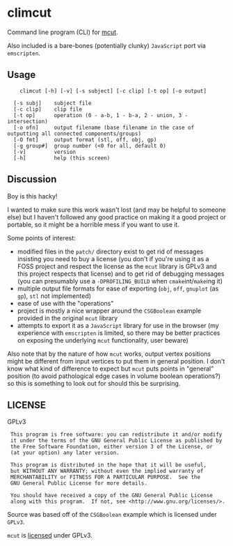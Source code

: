 # climcut

Command line program (CLI) for [mcut](https://github.com/cutdigital/mcut).

Also included is a bare-bones (potentially clunky) `JavaScript` port via `emscripten`.

## Usage

```
    climcut [-h] [-v] [-s subject] [-c clip] [-t op] [-o output]

  [-s subj]    subject file
  [-c clip]    clip file
  [-t op]      operation (0 - a-b, 1 - b-a, 2 - union, 3 - intersection)
  [-o ofn]     output filename (base filename in the case of outputting all connected components/groups)
  [-O fmt]     output format (stl, off, obj, gp)
  [-g group#]  group number (<0 for all, default 0)
  [-v]         version
  [-h]         help (this screen)
```

## Discussion

Boy is this hacky!

I wanted to make sure this work wasn't lost (and may be helpful to someone else) but I haven't followed
any good practice on making it a good project or portable, so it might be a horrible mess if you want to use it.

Some points of interest:

* modified files in the `patch/` directory exist to get rid of messages insisting you need to buy a license
  (you don't if you're using it as a FOSS project and respect the license as the `mcut` library is GPLv3 and
  this project respects that license) and to get rid of debugging messages (you can presumably use a
  `-DPROFILING_BUILD` when `cmake`int/`make`ing it)
* multiple output file formats for ease of exporting (`obj`, `off`, `gnuplot` (as `gp`), `stl` not implemented)
* ease of use with the "operations"
* project is mostly a nice wrapper around the `CSGBoolean` example provided in the original `mcut` library
* attempts to export it as a `JavaScript` library for use in the browser (my experience with `emscripten` is limited,
  so there may be better practices on exposing the underlying `mcut` functionality, user beware)

Also note that by the nature of how `mcut` works, output vertex positions might be different from input vertices to
put them in general position.
I don't know what kind of difference to expect but `mcut` puts points in "general" position (to avoid pathological
edge cases in volume boolean operations?) so this is something to look out for should this be surprising.


## LICENSE

GPLv3

```
 This program is free software: you can redistribute it and/or modify
 it under the terms of the GNU General Public License as published by
 the Free Software Foundation, either version 3 of the License, or
 (at your option) any later version.
 
 This program is distributed in the hope that it will be useful,
 but WITHOUT ANY WARRANTY; without even the implied warranty of
 MERCHANTABILITY or FITNESS FOR A PARTICULAR PURPOSE.  See the
 GNU General Public License for more details.
 
 You should have received a copy of the GNU General Public License
 along with this program.  If not, see <http://www.gnu.org/licenses/>.
```

Source was based off of the `CSGBoolean` example which is licensed under `GPLv3`.


`mcut` is [licensed](https://github.com/cutdigital/mcut/blob/master/LICENSE.GPL.txt) under GPLv3.
